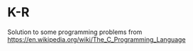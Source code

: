 # K-R
Solution to some programming problems from https://en.wikipedia.org/wiki/The_C_Programming_Language
